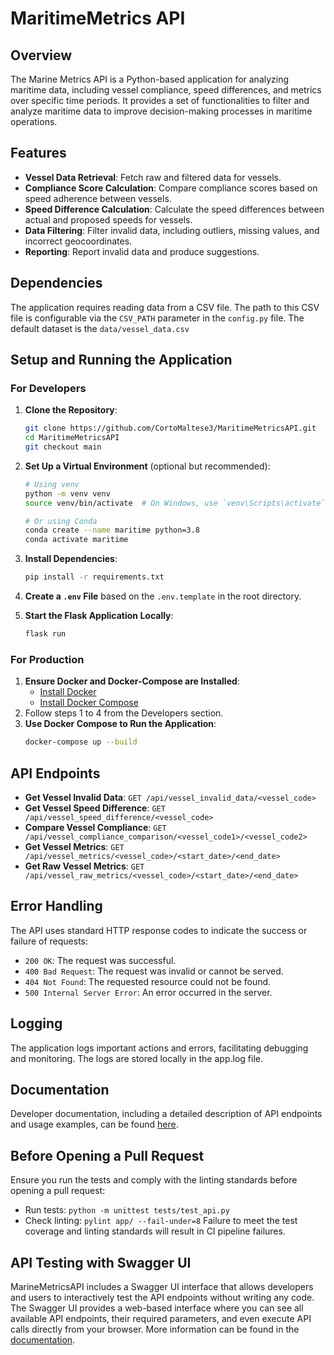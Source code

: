 # MaritimeMetrics API

## Overview

The Marine Metrics API is a Python-based application for analyzing maritime data, including vessel compliance, speed differences, and metrics over specific time periods. It provides a set of functionalities to filter and analyze maritime data to improve decision-making processes in maritime operations.

## Features

- **Vessel Data Retrieval**: Fetch raw and filtered data for vessels.
- **Compliance Score Calculation**: Compare compliance scores based on speed adherence between vessels.
- **Speed Difference Calculation**: Calculate the speed differences between actual and proposed speeds for vessels.
- **Data Filtering**: Filter invalid data, including outliers, missing values, and incorrect geocoordinates.
- **Reporting**: Report invalid data and produce suggestions.

## Dependencies

The application requires reading data from a CSV file. The path to this CSV file is configurable via the `CSV_PATH` parameter in the `config.py` file. The default dataset is the `data/vessel_data.csv`

## Setup and Running the Application

### For Developers

1. **Clone the Repository**:
   ```sh
   git clone https://github.com/CortoMaltese3/MaritimeMetricsAPI.git
   cd MaritimeMetricsAPI
   git checkout main
   ```
2. **Set Up a Virtual Environment** (optional but recommended):

   ```sh
   # Using venv
   python -m venv venv
   source venv/bin/activate  # On Windows, use `venv\Scripts\activate`

   # Or using Conda
   conda create --name maritime python=3.8
   conda activate maritime
   ```

3. **Install Dependencies**:
   ```sh
   pip install -r requirements.txt
   ```
4. **Create a `.env` File** based on the `.env.template` in the root directory.
5. **Start the Flask Application Locally**:
   ```sh
   flask run
   ```

### For Production

1. **Ensure Docker and Docker-Compose are Installed**:
   - [Install Docker](https://docs.docker.com/get-docker/)
   - [Install Docker Compose](https://docs.docker.com/compose/install/)
2. Follow steps 1 to 4 from the Developers section.
3. **Use Docker Compose to Run the Application**:
   ```sh
   docker-compose up --build
   ```

## API Endpoints

- **Get Vessel Invalid Data**:
  `GET /api/vessel_invalid_data/<vessel_code>`
- **Get Vessel Speed Difference**:
  `GET /api/vessel_speed_difference/<vessel_code>`
- **Compare Vessel Compliance**:
  `GET /api/vessel_compliance_comparison/<vessel_code1>/<vessel_code2>`
- **Get Vessel Metrics**:
  `GET /api/vessel_metrics/<vessel_code>/<start_date>/<end_date>`
- **Get Raw Vessel Metrics**:
  `GET /api/vessel_raw_metrics/<vessel_code>/<start_date>/<end_date>`

## Error Handling

The API uses standard HTTP response codes to indicate the success or failure of requests:

- `200 OK`: The request was successful.
- `400 Bad Request`: The request was invalid or cannot be served.
- `404 Not Found`: The requested resource could not be found.
- `500 Internal Server Error`: An error occurred in the server.

## Logging

The application logs important actions and errors, facilitating debugging and monitoring. The logs are stored locally in the app.log file.

## Documentation

Developer documentation, including a detailed description of API endpoints and usage examples, can be found [here](https://cortomaltese3.github.io/MaritimeMetricsAPI/).

## Before Opening a Pull Request

Ensure you run the tests and comply with the linting standards before opening a pull request:

- Run tests: `python -m unittest tests/test_api.py`
- Check linting: `pylint app/ --fail-under=8`
  Failure to meet the test coverage and linting standards will result in CI pipeline failures.


## API Testing with Swagger UI
MarineMetricsAPI includes a Swagger UI interface that allows developers and users to interactively test the API endpoints without writing any code. The Swagger UI provides a web-based interface where you can see all available API endpoints, their required parameters, and even execute API calls directly from your browser. More information can be found in the [documentation](https://cortomaltese3.github.io/MaritimeMetricsAPI/setup.html).

